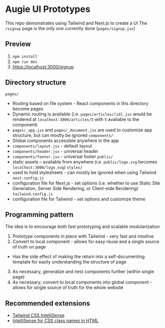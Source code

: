 # Augie UI Prototypes
This repo demonstrates using Tailwind and Next.js to create a UI
The `/signup` page is the only one currently done (`pages/signup.jsx`)

## Preview
1. `npm install`
2. `npm run dev`
3. [https://localhost:3000/signup](https://localhost:3000/signup)

## Directory structure
`pages/`
  - Routing based on file system - React components in this directory become pages
  - Dynamic routing is available (i.e. `pages/articles/[id].jsx` would be rendered at `localhost:3000/articles/5` with `5` available to the component)
  - `pages/_app.jsx` and `pages/_document.jsx` are used to customize app structure, but can mostly be ignored
`components/`
  - Global components accessible anywhere in the app
  - `components/layout.jsx` - default layout
  - `components/header.jsx` - universal header
  - `components/footer.jsx` - universal footer
`public/`
  - static assets – available from anywhere (i.e. `public/logo.svg` becomes `localhost:3000/logo.svg`)
`styles/`
  - used to hold stylesheets - can mostly be ignored when using Tailwind
`next.config.js`
  - configuration file for Next.js - set options (i.e. whether to use Static Site Generation, Server Side Rendering, or Client-side Rendering)
`tailwind.config.js`
  - configuration file for Tailwind - set options and customize theme

## Programming pattern
The idea is to encourage both fast prototyping and scalable modularization
1. Prototype components in place with Tailwind - very fast and intuitive
2. Convert to local component - allows for easy reuse and a single source of truth on page
  - Has the side effect of making the return into a self-documenting template for easily understanding the structure of page
3. As necessary, generalize and nest components further (within single page)
4. As necessary, convert to local components into global component - allows for single source of truth for the whole website

## Recommended extensions
- [Tailwind CSS IntelliSense](https://marketplace.visualstudio.com/items?itemName=bradlc.vscode-tailwindcss)
- [IntelliSense for CSS class names in HTML](https://marketplace.visualstudio.com/items?itemName=Zignd.html-css-class-completion)

